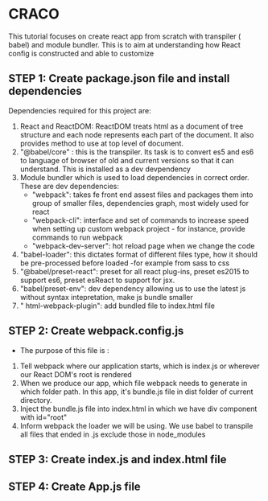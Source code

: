 # CRACO

This tutorial focuses on create react app from scratch with transpiler ( babel) and module bundler. This is to aim at understanding how React config is constructed and able to customize

## STEP 1: Create package.json file and install dependencies

Dependencies required for this project are: 
1. React and ReactDOM: ReactDOM treats html as a document of tree structure and each node represents each part of the document. It also provides method to use at top level of document.
2. "@babel/core" : this is the transpiler. Its task is to convert es5 and es6 to language of browser of old and current versions so that it can understand. This is installed as a dev devpendency
3. Module bundler which is used to load dependencies in correct order. These are dev dependencies:
    - "webpack": takes fe front end assest files and packages them into group of smaller files, dependencies graph, most widely used for react
    - "webpack-cli": interface and set of commands to increase speed when setting up custom webpack project - for instance, provide commands to run webpack
    - "webpack-dev-server": hot reload page when we change the code
4. "babel-loader": this dictates format of different files type, how it should be pre-processed before loaded -for example from sass to css
5. "@babel/preset-react": preset for all react plug-ins, preset es2015 to support es6, preset esReact to support for jsx. 
6. "babel/preset-env": dev dependency allowing us to use the latest js without syntax intepretation, make js bundle smaller 
7. " html-webpack-plugin": add bundled file to index.html file

## STEP 2: Create webpack.config.js

- The purpose of this file is : 
1. Tell webpack where our application starts, which is index.js or wherever our React DOM's root is rendered
2. When we produce our app, which file webpack needs to generate in which folder path. In this app, it's bundle.js file in dist folder of current directory. 
3. Inject the bundle.js file into index.html in which we have div component with id="root"
4. Inform webpack the loader we will be using. We use babel to transpile all files that ended in .js exclude those in node_modules

## STEP 3: Create index.js and index.html file

## STEP 4: Create App.js file

